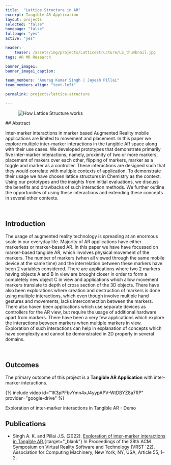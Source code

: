 ```yaml
---
title:  "Lattice Structure in AR"
excerpt: Tangible AR Application
layout: projects
selected: "false"
homepage: "false"
fullpage: "yes"
active: "yes"

header:
    teaser: /assets/img/projects/LatticeStructure/LS_thumbnail.jpg
tags: AR MR Research

banner_image1: 
banner_image1_caption:

team_members: "Anurag Kumar Singh | Jayesh Pillai"
team_members_align: "text-left"

permalink: projects/lattice-structure

---
```


<figure class="align-center" style="width:100%;">
  <img src="{{ site.url }}{{ site.baseurl }}/assets/img/projects/LatticeStructure/LS_Banner.png" alt="How Lattice Structure works">
</figure> 
## Abstract

Inter-marker interactions in marker based Augmented Reality mobile applications are limited to movement and placement. In this paper we explore multiple inter-marker interactions in the tangible AR space along with their use cases. We developed prototypes that demonstrate primarily five inter-marker interactions; namely, proximity of two or more markers, placement of makers over each other, flipping of markers, marker as a toggle and marker as a controller. These interactions are designed such that they would correlate with multiple contexts of application. To demonstrate their usage we have chosen lattice structures in Chemistry as the context. Using our prototypes and the insights from initial evaluations, we discuss the benefits and drawbacks of such interaction methods. We further outline the opportunities of using these interactions and extending these concepts in several other contexts.

<br>

## Introduction

The usage of augmented reality technology is spreading at an enormous scale in our everyday life. Majority of AR applications have either markerless or marker-based AR. In this paper we have have focussed on marker-based tangible AR, which involves physical movement of the markers. The number of markers (when all viewed through the same mobile device at the same time) and the interrelation between these markers have been 2 variables considered. There are applications where two 2 markers having objects A and B in view are brought closer in order to form a completely new object C in view and applications which allow movement markers translate to depth of cross section of the 3D objects. There have also been explorations where creation and destruction of markers is done using multiple interactions, which even though involve multiple hand gestures and movements, lacks interconnection between the markers. There also haven been applications which use separate devices as controllers for the AR view, but require the usage of additional hardware apart from markers. There have been a very few applications which explore the interactions between markers when multiple markers in view. Exploration of such interactions can help in explanation of concepts which have complexity and cannot be demonstrated in 2D properly in several domains.

<br> 

## Outcomes

The primary outcome of this project is a <b>Tangible AR Application</b> with inter-marker interactions.

{% include video id="1K3pPFbvYmn4xJ4yypAPV-WtDBYZ8a7RP" provider="google-drive" %}
<figcaption>Exploration of inter-marker interactions in Tangible AR - Demo</figcaption>




## Publications

- Singh A. K. and Pillai J.S. (2022). [Exploration of inter-marker interactions in Tangible AR.](https://doi.org/10.1145/3562939.3565642){:target="_blank"} In Proceedings of the 28th ACM Symposium on Virtual Reality Software and Technology (VRST '22). Association for Computing Machinery, New York, NY, USA, Article 55, 1–2.





